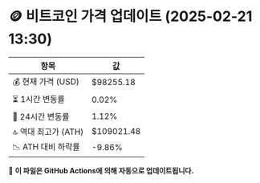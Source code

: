 # 🪙 비트코인 가격 업데이트 (2025-02-21 13:30)

| 항목                | 값 |
|--------------------|----------------|
| 💰 현재 가격 (USD) | $98255.18 |
| ⏳ 1시간 변동률    | 0.02% |
| 📆 24시간 변동률   | 1.12% |
| 🔝 역대 최고가 (ATH) | $109021.48 |
| 📉 ATH 대비 하락률 | -9.86% |

🔄 **이 파일은 GitHub Actions에 의해 자동으로 업데이트됩니다.**
